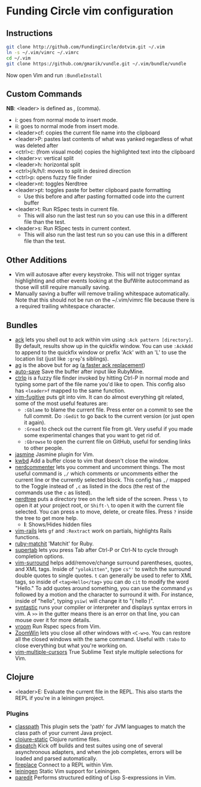 # Funding Circle vim configuration

## Instructions

```bash
git clone http://github.com/FundingCircle/dotvim.git ~/.vim
ln -s ~/.vim/vimrc ~/.vimrc
cd ~/.vim
git clone https://github.com/gmarik/vundle.git ~/.vim/bundle/vundle
```

Now open Vim and run `:BundleInstall`

## Custom Commands

**NB**: \<leader\> is defined as *,* (comma).

* i: goes from normal mode to insert mode.
* ii: goes to normal mode from insert mode.
* \<leader\>cf: copies the current file name into the clipboard
* \<leader\>P: pastes last contents of what was yanked regardless of what was deleted after
* \<ctrl\>c: (from visual mode) copies the highlighted text into the clipboard
* \<leader\>v: vertical split
* \<leader\>h: horizontal split
* \<ctrl\>j/k/h/l: moves to split in desired direction
* \<ctrl\>p: opens fuzzy file finder
* \<leader\>nt: toggles Nerdtree
* \<leader\>pt: toggles paste for better clipboard paste formatting
    * Use this before and after pasting formatted code into the current buffer
* \<leader\>t: Run RSpec tests in current file.
    * This will also run the last test run so you can use this in a different file than the test.
* \<leader\>s: Run RSpec tests in current context.
    * This will also run the last test run so you can use this in a different file than the test.

## Other Additions

* Vim will autosave after every keystroke. This will not trigger syntax highlighting and other
events looking at the BufWrite autocommand as those will still require manually saving.
* Manually saving a buffer will remove trailing whitespace automatically. Note that this should not
be run on the ~/.vim/vimrc file because there is a required trailing whitespace character.

## Bundles

* [ack](https://github.com/mileszs/ack.vim) lets you shell out to ack within vim using
`:Ack pattern [directory]`. By default, results show up in the quickfix window. You can use
`:AckAdd` to append to the quickfix window or prefix 'Ack' with an 'L' to use the location list
(just like `:grep`'s siblings).
* [ag](https://github.com/epmatsw/ag.vim) is the above but for ag
([a faster ack replacement](https://github.com/ggreer/the_silver_searcher))
* [auto-save](https://github.com/vim-scripts/vim-auto-save) Save the buffer after input like
RubyMine.
* [ctrlp](https://github.com/kien/ctrlp.vim) is a fuzzy file finder invoked by hitting Ctrl-P in
normal mode and typing some part of the file name you'd like to open. This config also has
`<leader>f` mapped to the same function.
* [vim-fugitive](https://github.com/tpope/vim-fugitive) puts git into vim. It can do almost
everything git related, some of the most useful features are:
    * `:Gblame` to blame the current file. Press enter on a commit to see the full commit.
      Do `:Gedit` to go back to the current version (or just open it again).
    * `:Gread` to check out the current file from git. Very useful if you made some experimental
      changes that you want to get rid of.
    * `:Gbrowse` to open the current file on GitHub, useful for sending links to other people.
* [jasmine](https://github.com/claco/jasmine.vim.git) Jasmine plugin for Vim.
* [kwbd](https://github.com/rgarver/Kwbd.vim.git) Add a buffer close to vim that doesn't close the
window.
* [nerdcommenter](https://github.com/scrooloose/nerdcommenter) lets you comment and uncomment
things. The most useful command is `,/` which comments or uncomments either the current line or the
currently selected block. This config has `,/` mapped to the Toggle instead of `,c` as listed in
the docs (the rest of the commands use the `c` as listed).
* [nerdtree](https://github.com/scrooloose/nerdtree) puts a directory tree on the left side of the
screen. Press `\` to open it at your project root, or `Shift-\` to open it with the current file
selected. You can press `m` to move, delete, or create files. Press `?` inside the tree to get more
help.
    * **I**: Shows/Hides hidden files
* [vim-rails](https://github.com/tpope/vim-rails) lets `gf` and `:Rextract` work on partials,
highlights Rails functions.
* [ruby-matchit](https://github.com/vim-scripts/ruby-matchit.git) 'Matchit' for Ruby.
* [supertab](https://github.com/ervandew/supertab) lets you press Tab after Ctrl-P or Ctrl-N to
cycle through completion options.
* [vim-surround](https://github.com/tpope/vim-surround) helps add/remove/change surround
parentheses, quotes, and XML tags. Inside of `"yolokitten"`, type `cs"'` to switch the surround
double quotes to single quotes. `t` can generally be used to refer to XML tags, so inside of
`<tag>Hello</tag>` you can do `cit` to modify the word "Hello."  To add quotes around something,
you can use the command `ys` followed by a motion and the character to surround it with. For
instance, inside of "hello", typing `ysiw(` will change it to "( hello )".
* [syntastic](https://github.com/scrooloose/syntastic) runs your compiler or interpreter and
displays syntax errors in vim. A `>>` in the gutter means there is an error on that line, you can
mouse over it for more details.
* [vroom](https://github.com/thoughtbot/vim-rspec.gi://github.com/skalnik/vim-vroom) Run Rspec
specs from Vim.
* [ZoomWin](http://www.vim.org/scripts/script.php?script_id=508) lets you close all other windows
with `<C-w>o`. You can restore all the closed windows with the same command. Useful with `:tabo` to
close everything but what you're working on.
* [vim-multiple-cursors](https://github.com/terryma/vim-multiple-cursors) True Sublime Text style
multiple selections for Vim.

## Clojure

* \<leader\>E: Evaluate the current file in the REPL. This also starts the REPL if you're in a
leiningen project.

### Plugins

* [classpath](https://github.com/tpope/vim-classpath) This plugin sets the 'path' for JVM languages
to match the class path of your current Java project.
* [clojure-static](https://github.com/guns/vim-clojure-static) Clojure runtime files.
* [dispatch](://github.com/tpope/vim-dispatch) Kick off builds and test suites using one of several
asynchronous adapters, and when the job completes, errors will be loaded and parsed automatically.
* [fireplace](https://github.com/tpope/vim-fireplace) Connect to a REPL within Vim.
* [leiningen](https://github.com/tpope/vim-leiningen) Static Vim support for Leiningen.
* [paredit](https://github.com/vim-scripts/paredit.vim) Performs structured editing of Lisp
S-expressions in Vim.
